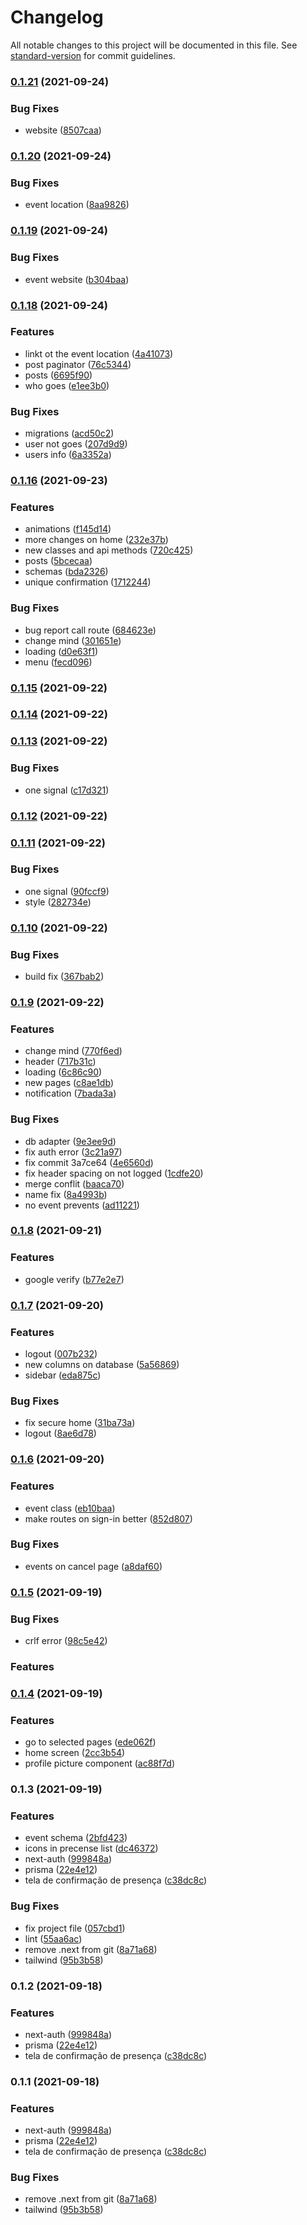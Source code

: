 # Changelog

All notable changes to this project will be documented in this file. See [standard-version](https://github.com/conventional-changelog/standard-version) for commit guidelines.

### [0.1.21](https://github.com/mokkapps/changelog-generator-demo/compare/v0.1.20...v0.1.21) (2021-09-24)

### Bug Fixes

- website ([8507caa](https://github.com/mokkapps/changelog-generator-demo/commits/8507caab9c36ad470603023cb178485955c70999))

### [0.1.20](https://github.com/mokkapps/changelog-generator-demo/compare/v0.1.19...v0.1.20) (2021-09-24)

### Bug Fixes

- event location ([8aa9826](https://github.com/mokkapps/changelog-generator-demo/commits/8aa9826ed272d522716c3288512170eedc5cf0fc))

### [0.1.19](https://github.com/mokkapps/changelog-generator-demo/compare/v0.1.18...v0.1.19) (2021-09-24)

### Bug Fixes

- event website ([b304baa](https://github.com/mokkapps/changelog-generator-demo/commits/b304baadb2d4fbfca3a710885c4c514e0cfaccb4))

### [0.1.18](https://github.com/mokkapps/changelog-generator-demo/compare/v0.1.16...v0.1.18) (2021-09-24)

### Features

- linkt ot the event location ([4a41073](https://github.com/mokkapps/changelog-generator-demo/commits/4a41073e757b0cbd603730988dbab17127bf4cdf))
- post paginator ([76c5344](https://github.com/mokkapps/changelog-generator-demo/commits/76c5344777e3e13c09aa36b4ac57a8fc36744eed))
- posts ([6695f90](https://github.com/mokkapps/changelog-generator-demo/commits/6695f906bec3cb165ffc47529a6cb816ec9af06e))
- who goes ([e1ee3b0](https://github.com/mokkapps/changelog-generator-demo/commits/e1ee3b0ee27aca92f6f521127b1fbf20a31629dc))

### Bug Fixes

- migrations ([acd50c2](https://github.com/mokkapps/changelog-generator-demo/commits/acd50c2f85ec0a8fe7b94ed71897a43da1849723))
- user not goes ([207d9d9](https://github.com/mokkapps/changelog-generator-demo/commits/207d9d954d26a3a85ada3a27662e6f77095d2886))
- users info ([6a3352a](https://github.com/mokkapps/changelog-generator-demo/commits/6a3352ac2e8352f14fc40832498db61a2111e224))

### [0.1.16](https://github.com/mokkapps/changelog-generator-demo/compare/v0.1.15...v0.1.16) (2021-09-23)

### Features

- animations ([f145d14](https://github.com/mokkapps/changelog-generator-demo/commits/f145d1476cb0df419f61fecfbeea514e141af635))
- more changes on home ([232e37b](https://github.com/mokkapps/changelog-generator-demo/commits/232e37be8d2d117b231f44ce64dd4532b4ac690f))
- new classes and api methods ([720c425](https://github.com/mokkapps/changelog-generator-demo/commits/720c4253f189560f0ff8087fc66300a364d5eca9))
- posts ([5bcecaa](https://github.com/mokkapps/changelog-generator-demo/commits/5bcecaac3f2e82b4d2cedd89c714da6add519a4d))
- schemas ([bda2326](https://github.com/mokkapps/changelog-generator-demo/commits/bda23268af0c864d147fb567a86137f1f5777894))
- unique confirmation ([1712244](https://github.com/mokkapps/changelog-generator-demo/commits/1712244732386165a3f29061b724473d11a58788))

### Bug Fixes

- bug report call route ([684623e](https://github.com/mokkapps/changelog-generator-demo/commits/684623e82185a329ec3edf078aa1ad5eaec9de67))
- change mind ([301651e](https://github.com/mokkapps/changelog-generator-demo/commits/301651ee98c0dfb7e7c6d6a20c7dc9a77706b2fa))
- loading ([d0e63f1](https://github.com/mokkapps/changelog-generator-demo/commits/d0e63f16325c15d39302840021b44d7622848c09))
- menu ([fecd096](https://github.com/mokkapps/changelog-generator-demo/commits/fecd096648a46d0fb46b8f002c09fba072611b7b))

### [0.1.15](https://github.com/mokkapps/changelog-generator-demo/compare/v0.1.14...v0.1.15) (2021-09-22)

### [0.1.14](https://github.com/mokkapps/changelog-generator-demo/compare/v0.1.13...v0.1.14) (2021-09-22)

### [0.1.13](https://github.com/mokkapps/changelog-generator-demo/compare/v0.1.12...v0.1.13) (2021-09-22)

### Bug Fixes

- one signal ([c17d321](https://github.com/mokkapps/changelog-generator-demo/commits/c17d321a247124b22c3ae3ed7c36a60f2e991233))

### [0.1.12](https://github.com/mokkapps/changelog-generator-demo/compare/v0.1.11...v0.1.12) (2021-09-22)

### [0.1.11](https://github.com/mokkapps/changelog-generator-demo/compare/v0.1.10...v0.1.11) (2021-09-22)

### Bug Fixes

- one signal ([90fccf9](https://github.com/mokkapps/changelog-generator-demo/commits/90fccf9621adcea673db977f552f2c4a564ac6df))
- style ([282734e](https://github.com/mokkapps/changelog-generator-demo/commits/282734e7c72be13652f6c29d3a8ff9534b5fc69c))

### [0.1.10](https://github.com/mokkapps/changelog-generator-demo/compare/v0.1.9...v0.1.10) (2021-09-22)

### Bug Fixes

- build fix ([367bab2](https://github.com/mokkapps/changelog-generator-demo/commits/367bab2a8dc4eca58e561f3aada45b9fee095d13))

### [0.1.9](https://github.com/mokkapps/changelog-generator-demo/compare/v0.1.8...v0.1.9) (2021-09-22)

### Features

- change mind ([770f6ed](https://github.com/mokkapps/changelog-generator-demo/commits/770f6ed13f0bdd6129bd0372e14cd0d22becf225))
- header ([717b31c](https://github.com/mokkapps/changelog-generator-demo/commits/717b31c6efa74c694b29d6ff670f9b1e50ed9d4e))
- loading ([6c86c90](https://github.com/mokkapps/changelog-generator-demo/commits/6c86c9027c3093abb057c928d208b20dffde9088))
- new pages ([c8ae1db](https://github.com/mokkapps/changelog-generator-demo/commits/c8ae1db05dba11846ef50ae96b087de981a1bb8f))
- notification ([7bada3a](https://github.com/mokkapps/changelog-generator-demo/commits/7bada3a8174ee449138ed9dbda92388bbc8089f7))

### Bug Fixes

- db adapter ([9e3ee9d](https://github.com/mokkapps/changelog-generator-demo/commits/9e3ee9dc388ab2cffc8097bda65a718a229e7757))
- fix auth error ([3c21a97](https://github.com/mokkapps/changelog-generator-demo/commits/3c21a97cfa915b8a78208d5c58b6fe82e37914cb))
- fix commit 3a7ce64 ([4e6560d](https://github.com/mokkapps/changelog-generator-demo/commits/4e6560d7c8a2b3a2db860277aa4b35909dbe09c6))
- fix header spacing on not logged ([1cdfe20](https://github.com/mokkapps/changelog-generator-demo/commits/1cdfe20d030664c0c8f95efaa48f69e78f2f76fa))
- merge conflit ([baaca70](https://github.com/mokkapps/changelog-generator-demo/commits/baaca70954186ffa01e25dbc70e498e1b59d9a72))
- name fix ([8a4993b](https://github.com/mokkapps/changelog-generator-demo/commits/8a4993b8014c6c3d71b08cce89318e3ab0725e31))
- no event prevents ([ad11221](https://github.com/mokkapps/changelog-generator-demo/commits/ad11221cf5ed95d95825c1e2d4dd00d5688fcd8c))

### [0.1.8](https://github.com/mokkapps/changelog-generator-demo/compare/v0.1.7...v0.1.8) (2021-09-21)

### Features

- google verify ([b77e2e7](https://github.com/mokkapps/changelog-generator-demo/commits/b77e2e782df1e2782308501d1578c66d96d5e13b))

### [0.1.7](https://github.com/mokkapps/changelog-generator-demo/compare/v0.1.6...v0.1.7) (2021-09-20)

### Features

- logout ([007b232](https://github.com/mokkapps/changelog-generator-demo/commits/007b23222cc5078921ad2e3258a075e39a30db9b))
- new columns on database ([5a56869](https://github.com/mokkapps/changelog-generator-demo/commits/5a56869bd9f6a4847824366e67b896b5d61094e0))
- sidebar ([eda875c](https://github.com/mokkapps/changelog-generator-demo/commits/eda875c7bb2d1b14e85602256baa8f29621033c2))

### Bug Fixes

- fix secure home ([31ba73a](https://github.com/mokkapps/changelog-generator-demo/commits/31ba73a4d2208bff663ba4d5359dbc8257d70564))
- logout ([8ae6d78](https://github.com/mokkapps/changelog-generator-demo/commits/8ae6d78703678ce172456532178652d33f1f00f7))

### [0.1.6](https://github.com/mokkapps/changelog-generator-demo/compare/v0.1.5...v0.1.6) (2021-09-20)

### Features

- event class ([eb10baa](https://github.com/mokkapps/changelog-generator-demo/commits/eb10baada0b328a4527edc4512242f46581aa197))
- make routes on sign-in better ([852d807](https://github.com/mokkapps/changelog-generator-demo/commits/852d807fa0315a7fa32edaac046e95239b348733))

### Bug Fixes

- events on cancel page ([a8daf60](https://github.com/mokkapps/changelog-generator-demo/commits/a8daf60d9709c65e978fec185a6cf4a768f96e01))

### [0.1.5](https://github.com/mokkapps/changelog-generator-demo/compare/v0.1.4...v0.1.5) (2021-09-19)

### Bug Fixes

- crlf error ([98c5e42](https://github.com/mokkapps/changelog-generator-demo/commits/98c5e4281c36985fbe7daca749b2827da0739fd0))

### Features

### [0.1.4](https://github.com/mokkapps/changelog-generator-demo/compare/v0.1.3...v0.1.4) (2021-09-19)

### Features

- go to selected pages ([ede062f](https://github.com/mokkapps/changelog-generator-demo/commits/ede062f1cd802ed79185b19eb1b0d031d5b2e766))
- home screen ([2cc3b54](https://github.com/mokkapps/changelog-generator-demo/commits/2cc3b544e7ea964135bebd3d50fbb1911f4e22a4))
- profile picture component ([ac88f7d](https://github.com/mokkapps/changelog-generator-demo/commits/ac88f7ddb21cc09853a3cb11a369f6a348886b77))

### 0.1.3 (2021-09-19)

### Features

- event schema ([2bfd423](https://github.com/mokkapps/changelog-generator-demo/commits/2bfd423055dfe234f737b205b48f4189d86aba12))
- icons in precense list ([dc46372](https://github.com/mokkapps/changelog-generator-demo/commits/dc4637206ae4db28483f52e14e709f55bf706a7f))
- next-auth ([999848a](https://github.com/mokkapps/changelog-generator-demo/commits/999848aecacec4d5fcadc7eb45ba72ff16db7221))
- prisma ([22e4e12](https://github.com/mokkapps/changelog-generator-demo/commits/22e4e1213353ed882645e2da6bbefcc81e79efa2))
- tela de confirmação de presença ([c38dc8c](https://github.com/mokkapps/changelog-generator-demo/commits/c38dc8cb6ce544d179ce3f565aa7b54a0a534eef))

### Bug Fixes

- fix project file ([057cbd1](https://github.com/mokkapps/changelog-generator-demo/commits/057cbd1681bf7d3d44cd6dd7f5b4d92b4d348a79))
- lint ([55aa6ac](https://github.com/mokkapps/changelog-generator-demo/commits/55aa6ace491e41619f4aa9bed4bad810af3ccb74))
- remove .next from git ([8a71a68](https://github.com/mokkapps/changelog-generator-demo/commits/8a71a6819d2b651973104c30c5a433bdf3947365))
- tailwind ([95b3b58](https://github.com/mokkapps/changelog-generator-demo/commits/95b3b58302fb25ee98513a9abd2fd07461dc464f))

### 0.1.2 (2021-09-18)

### Features

- next-auth ([999848a](https://github.com/mokkapps/changelog-generator-demo/commits/999848aecacec4d5fcadc7eb45ba72ff16db7221))
- prisma ([22e4e12](https://github.com/mokkapps/changelog-generator-demo/commits/22e4e1213353ed882645e2da6bbefcc81e79efa2))
- tela de confirmação de presença ([c38dc8c](https://github.com/mokkapps/changelog-generator-demo/commits/c38dc8cb6ce544d179ce3f565aa7b54a0a534eef))

### 0.1.1 (2021-09-18)

### Features

- next-auth ([999848a](https://github.com/mokkapps/changelog-generator-demo/commits/999848aecacec4d5fcadc7eb45ba72ff16db7221))
- prisma ([22e4e12](https://github.com/mokkapps/changelog-generator-demo/commits/22e4e1213353ed882645e2da6bbefcc81e79efa2))
- tela de confirmação de presença ([c38dc8c](https://github.com/mokkapps/changelog-generator-demo/commits/c38dc8cb6ce544d179ce3f565aa7b54a0a534eef))

### Bug Fixes

- remove .next from git ([8a71a68](https://github.com/mokkapps/changelog-generator-demo/commits/8a71a6819d2b651973104c30c5a433bdf3947365))
- tailwind ([95b3b58](https://github.com/mokkapps/changelog-generator-demo/commits/95b3b58302fb25ee98513a9abd2fd07461dc464f))
